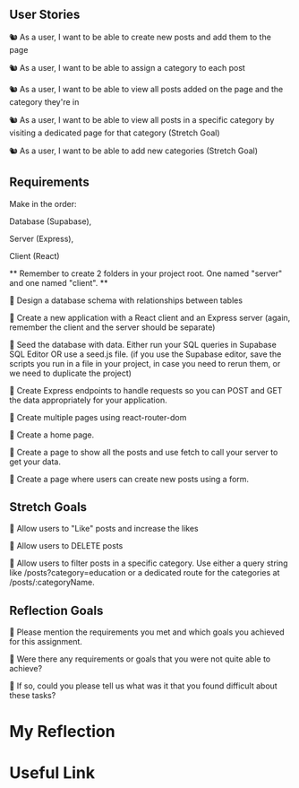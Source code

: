 ## User Stories

🐿️ As a user, I want to be able to create new posts and add them to the page

🐿️ As a user, I want to be able to assign a category to each post

🐿️ As a user, I want to be able to view all posts added on the page and the category they're in

🐿️ As a user, I want to be able to view all posts in a specific category by visiting a dedicated page for that category (Stretch Goal)

🐿️ As a user, I want to be able to add new categories (Stretch Goal)

## Requirements

Make in the order:

Database (Supabase),

Server (Express),

Client (React)

** Remember to create 2 folders in your project root. One named "server" and one named "client". **

🎯 Design a database schema with relationships between tables

🎯 Create a new application with a React client and an Express server
(again, remember the client and the server should be separate)

🎯 Seed the database with data. Either run your SQL queries in Supabase SQL Editor OR use a seed.js file. (if you use the Supabase editor, save the scripts you run in a file in your project, in case you need to rerun them, or we need to duplicate the project)

🎯 Create Express endpoints to handle requests so you can POST and GET the data appropriately for your application.

🎯 Create multiple pages using react-router-dom

🎯 Create a home page.

🎯 Create a page to show all the posts and use fetch to call your server to get your data.

🎯 Create a page where users can create new posts using a form.

## Stretch Goals

🏹 Allow users to "Like" posts and increase the likes

🏹 Allow users to DELETE posts

🏹 Allow users to filter posts in a specific category. Use either a query string like /posts?category=education or a dedicated route for the categories at /posts/:categoryName.

## Reflection Goals

🎯 Please mention the requirements you met and which goals you achieved for this assignment.

🎯 Were there any requirements or goals that you were not quite able to achieve?

🎯 If so, could you please tell us what was it that you found difficult about these tasks?

# My Reflection

# Useful Link
